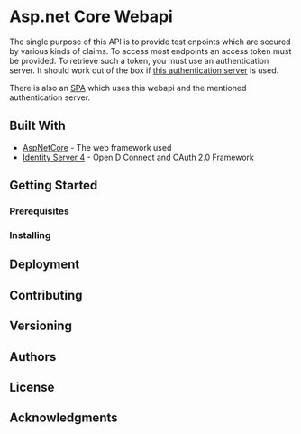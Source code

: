 # Asp.net Core Webapi

The single purpose of this API is to provide test enpoints which are secured by various kinds of claims. To access most endpoints an access token must be provided. To retrieve such a token, you must use an authentication server. It should work out of the box if <a href="https://github.com/latsic/idServer.git">this authentication server</a> is used.

There is also an <a href="https://github.com/IdentityServer/IdentityServer4.git">SPA</a> which uses this webapi and the mentioned authentication server.

## Built With

* [AspNetCore](https://github.com/aspnet/AspNetCore/) - The web framework used
* [Identity Server 4](https://github.com/IdentityServer/IdentityServer4) - OpenID Connect and OAuth 2.0 Framework

## Getting Started

### Prerequisites

### Installing

## Deployment

## Contributing

## Versioning

## Authors

## License

## Acknowledgments




